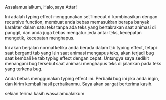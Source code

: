 Assalamualaikum,
Halo, saya Attar!



Ini adalah typing effect menggunakan setTimeout di kombinasikan dengan recursive function, membuat
anda bebas memasukkan berapa banyak karakter dalam satu teks tanpa ada teks yang bertabrakan
saat animasi di panggil, dan anda juga bebas mengatur jeda antar teks, kecepatan mengetik,
kecepatan menghapus.

Ini akan berjalan normal ketika anda berada dalam tab typing effect, tetapi saat berganti tab yang lain
saat animasi mengapus teks, akan terjadi bug saat kembali ke tab typing effect dengan cepat. Untungya
saya sedikit menangani bug tersebut saat animasi menghapus teks di jalankan pada teks yang terkena bug.

Anda bebas menggunakan typing effect ini.
Perbaiki bug ini jika anda ingin, dan kirim kembali hasil perbaikanmu.
Saya akan sangat berterima kasih.





sekian terima kasih
wassalamualaikum